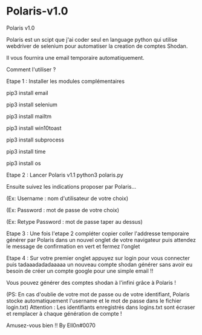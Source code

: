 # Polaris-v1.0
Polaris v1.0  

Polaris est un scipt que j'ai coder seul en language python qui utilise webdriver de selenium pour automatiser la creation de comptes Shodan.

Il vous fournira une email temporaire automatiquement.  

Comment l'utiliser ?  

Etape 1 : Installer les modules complémentaires  

pip3 install email 

pip3 install selenium 

pip3 install mailtm 

pip3 install win10toast 

pip3 install subprocess 

pip3 install time 

pip3 install os  

Etape 2 : Lancer Polaris v1.1  python3 polaris.py

Ensuite suivez les indications proposer par Polaris...  

(Ex: Username : nom d'utilisateur de votre choix) 

(Ex: Password : mot de passe de votre choix) 

(Ex: Retype Password : mot de passe taper au dessus)  

Etape 3 : Une fois l'etape 2 compléter copier coller l'addresse temporaire  générer par Polaris dans un nouvel onglet de votre navigateur puis attendez le message de confirmation en vert et fermez l'onglet  

Etape 4 : Sur votre premier onglet appuyez sur login pour vous connecter puis tadaaadadadaaaaa un nouveau compte shodan générer sans avoir eu besoin  de créer un compte google pour une simple email !!  

Vous pouvez générer des comptes shodan à l'infini grâce à Polaris !

(PS: En cas d'oublie de votre mot de passe ou de votre identifiant, Polaris stocke automatiquement l'username et le mot de passe dans le fichier login.txt) 
Attention : Les identifiants enregistrés dans logins.txt sont écraser et remplacer à chaque génération de compte !

Amusez-vous bien !! 
By Ell0n#0070
